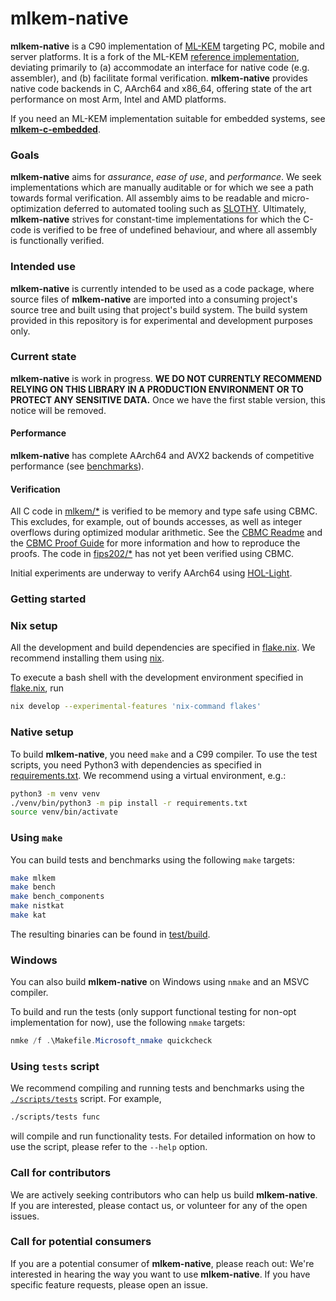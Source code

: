 [//]: # (SPDX-License-Identifier: CC-BY-4.0)

# mlkem-native

**mlkem-native** is a C90 implementation of [ML-KEM](https://doi.org/10.6028/NIST.FIPS.203.ipd) targeting
PC, mobile and server platforms. It is a fork of the ML-KEM [reference
implementation](https://github.com/pq-crystals/kyber/tree/main/ref), deviating primarily to (a) accommodate an
interface for native code (e.g. assembler), and (b) facilitate formal verification. **mlkem-native** provides
native code backends in C, AArch64 and x86_64, offering state of the art performance on most Arm, Intel and AMD
platforms.

If you need an ML-KEM implementation suitable for embedded systems, see
[**mlkem-c-embedded**](https://github.com/pq-code-package/mlkem-c-embedded/).

### Goals

**mlkem-native** aims for _assurance_, _ease of use_, and _performance_. We seek implementations
which are manually auditable or for which we see a path towards formal verification. All assembly aims
to be readable and micro-optimization deferred to automated tooling such as
[SLOTHY](https://slothy-optimizer.github.io/slothy/). Ultimately, **mlkem-native** strives for constant-time
implementations for which the C-code is verified to be free of undefined behaviour, and where all assembly is
functionally verified.

### Intended use

**mlkem-native** is currently intended to be used as a code package, where source files of **mlkem-native**
are imported into a consuming project's source tree and built using that project's build system. The build system
provided in this repository is for experimental and development purposes only.

### Current state

**mlkem-native** is work in progress. **WE DO NOT CURRENTLY RECOMMEND RELYING ON THIS LIBRARY IN A PRODUCTION
ENVIRONMENT OR TO PROTECT ANY SENSITIVE DATA.** Once we have the first stable version, this notice will be removed.

#### Performance

**mlkem-native** has complete AArch64 and AVX2 backends of competitive performance (see
[benchmarks](https://pq-code-package.github.io/mlkem-native/dev/bench/)).

#### Verification

All C code in [mlkem/*](mlkem) is verified to be memory and type safe using CBMC. This excludes, for example, out of
bounds accesses, as well as integer overflows during optimized modular arithmetic. See the [CBMC
Readme](cbmc/proofs/README.md) and the [CBMC Proof Guide](cbmc/proofs/proof_guide.md) for more information and how to
reproduce the proofs. The code in [fips202/*](fips202) has not yet been verified using CBMC.

Initial experiments are underway to verify AArch64 using [HOL-Light](https://hol-light.github.io/).

### Getting started

### Nix setup

All the development and build dependencies are specified in [flake.nix](flake.nix). We recommend installing them using
[nix](https://nixos.org/download/).

To execute a bash shell with the development environment specified in [flake.nix](flake.nix), run
```bash
nix develop --experimental-features 'nix-command flakes'
```

### Native setup

To build **mlkem-native**, you need `make` and a C99 compiler. To use the test scripts, you need Python3 with
dependencies as specified in [requirements.txt](requirements.txt). We recommend using a virtual environment, e.g.:

```bash
python3 -m venv venv
./venv/bin/python3 -m pip install -r requirements.txt
source venv/bin/activate
```

### Using `make`

You can build tests and benchmarks using the following `make` targets:

```bash
make mlkem
make bench
make bench_components
make nistkat
make kat
```

The resulting binaries can be found in [test/build](test/build).

### Windows

You can also build **mlkem-native** on Windows using `nmake` and an MSVC compiler.

To build and run the tests (only support functional testing for non-opt implementation for now), use the following `nmake` targets:
```powershell
nmke /f .\Makefile.Microsoft_nmake quickcheck
```

### Using `tests` script

We recommend compiling and running tests and benchmarks using the [`./scripts/tests`](scripts/tests) script. For
example,

```bash
./scripts/tests func
```

will compile and run functionality tests. For detailed information on how to use the script, please refer to the
`--help` option.

### Call for contributors

We are actively seeking contributors who can help us build **mlkem-native**. If you are interested, please contact us,
or volunteer for any of the open issues.

### Call for potential consumers

If you are a potential consumer of **mlkem-native**, please reach out: We're interested in hearing the way you want to
use **mlkem-native**. If you have specific feature requests, please open an issue.
